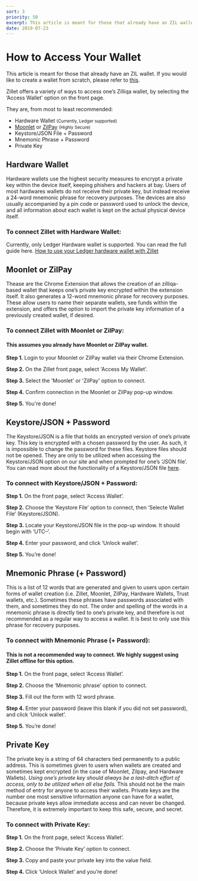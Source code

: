 ```yaml
---
sort: 3
priority: 50
excerpt: This article is meant for those that already have an ZIL wallet. Zillet offers a variety of ways to access one’s Zilliqa wallet, by selecting the ‘Access My Wallet’ option on the front page. Keystore/JSON File + Password, Mnemonic Phrase + Password and Private Key
date: 2019-07-23
---
```


# How to Access Your Wallet

This article is meant for those that already have an ZIL wallet. If you would like to create a wallet from scratch, please refer to [this](/how-to-create-a-wallet).

Zillet offers a variety of ways to access one’s Zilliqa wallet, by selecting the ‘Access Wallet’ option on the front page.

They are, from most to least recommended:

- Hardware Wallet <small>(Currently, Ledger supported)</small>
- [Moonlet](https://moonlet.xyz) or [ZilPay](https://zilpay.xyz/) <small>(Highly Secure)</small>
- Keystore/JSON File + Password
- Mnemonic Phrase + Password
- Private Key


## Hardware Wallet

Hardware wallets use the highest security measures to encrypt a private key within the device itself, keeping phishers and hackers at bay. Users of most hardwares wallets do not receive their private key, but instead receive a 24-word mnemonic phrase for recovery purposes. The devices are also usually accompanied by a pin code or password used to unlock the device, and all information about each wallet is kept on the actual physical device itself.

### __To connect Zillet with Hardware Wallet:__

Currently, only Ledger Hardware wallet is supported. You can read the full guide here. [How to use your Ledger hardware wallet with Zillet](/getting-started/how-to-use-ledger-with-zillet)

## Moonlet or ZilPay

Thease are the Chrome Extension that allows the creation of an zilliqa-based wallet that keeps one’s 
private key encrypted within the extension itself. It also generates a 12-word mnemonic phrase for
recovery purposes. These allow users to name their separate wallets, see funds within the 
extension, and offers the option to import the private key information of a previously created wallet, if desired. 

### __To connect Zillet with Moonlet or ZilPay:__
#### __This assumes you already have Moonlet or ZilPay wallet.__

**Step 1.** Login to your Moonlet or ZilPay wallet via their Chrome Extension.

**Step 2.** On the Zillet front page, select 'Access My Wallet'.

**Step 3.** Select the 'Moonlet' or 'ZilPay' option to connect.

**Step 4.** Confirm connection in the Moonlet or ZilPay pop-up window.

**Step 5.** You're done!

## __Keystore/JSON + Password__

The Keystore/JSON is a file that holds an encrypted version of one’s private key. This key is 
encrypted with a chosen password by the user. As such, it is impossible to change the password
 for these files. Keystore files should not be opened. They are only to be utilized when accessing
  the Keystore/JSON option on our site and when prompted for one’s ‘JSON file’. You can read more
   about the functionality of a Keystore/JSON file [here](/getting-started/common-terms#keystore-file).


### To connect with Keystore/JSON + Password:


**Step 1.** On the front page, select ‘Access Wallet’.

**Step 2.** Choose the ‘Keystore File’ option to connect, then ‘Selecte Wallet File’ (Keystore/JSON).

**Step 3.** Locate your Keystore/JSON file in the pop-up window. It should begin with ‘UTC–’.

**Step 4.** Enter your password, and click ‘Unlock wallet’.

**Step 5.** You’re done!

## __Mnemonic Phrase (+ Password)__
This is a list of 12 words that are generated and given to users upon certain forms of wallet 
creation (i.e. Zillet, Moonlet, ZilPay, Hardware Wallets, Trust wallets, etc.). Sometimes these
phrases have passwords associated with them, and sometimes they do not. The order and spelling of
the words in a mnemonic phrase is directly tied to one’s private key, and therefore is not 
recommended as a regular way to access a wallet. It is best to only use this phrase for 
recovery purposes.

### To connect with Mnemonic Phrase (+ Password):
#### __This is not a recommended way to connect. We highly suggest using Zillet offline for this option.__

**Step 1.** On the front page, select ‘Access Wallet’.

**Step 2.** Choose the ‘Mnemonic phrase’ option to connect.

**Step 3.** Fill out the form with 12 word phrase.

**Step 4.** Enter your password (leave this blank if you did not set password), and click ‘Unlock wallet’.

**Step 5.** You’re done!

## __Private Key__

The private key is a string of 64 characters tied permanently to a public address. This is 
sometimes given to users when wallets are created and sometimes kept encrypted (in the case 
of Moonlet, Zilpay, and Hardware Wallets). *Using one’s private key should always be a last-ditch effort of access, only to be utilized when all else fails.* This should not be the main method of entry for anyone to 
access their wallets. Private keys are the number one most sensitive information anyone 
can have for a wallet, because private keys allow immediate access and can never be changed. 
Therefore, it is extremely important to keep this safe, secure, and secret.

### To connect with Private Key:

**Step 1.** On the front page, select ‘Access Wallet’.

**Step 2.** Choose the ‘Private Key’ option to connect.

**Step 3.** Copy and paste your private key into the value field.

**Step 4.** Click ‘Unlock Wallet’ and you’re done!
